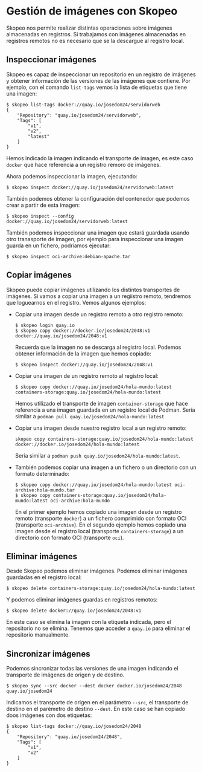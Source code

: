 # Gestión de imágenes con Skopeo

Skopeo nos permite realizar distintas operaciones sobre imágenes almacenadas en registros. Si trabajamos con imágenes almacenadas en registros remotos no es necesario que se la descargue al registro local. 

## Inspeccionar imágenes

Skopeo es capaz de inspeccionar un repositorio en un registro de imágenes y obtener información de las versiones de las imágenes que contiene. Por ejemplo, con el comando `list-tags` vemos la lista de etiquetas que tiene una imagen:

```
$ skopeo list-tags docker://quay.io/josedom24/servidorweb
{
    "Repository": "quay.io/josedom24/servidorweb",
    "Tags": [
        "v1",
        "v2",
        "latest"
    ]
}
```

Hemos indicado la imagen indicando el transporte de imagen, es este caso `docker` que hace referencia a un registro remoro de imágenes.

Ahora podemos inspeccionar la imagen, ejecutando:

```
$ skopeo inspect docker://quay.io/josedom24/servidorweb:latest
```

También podemos obtener la configuración del contenedor que podemos crear a partir de esta imagen:

```
$ skopeo inspect --config docker://quay.io/josedom24/servidorweb:latest
```


También podemos inspeccionar una imagen que estará guardada usando otro tranasporte de imagen, por ejemplo para inspeccionar una imagen guarda en un fichero, podríamos ejecutar:

```
$ skopeo inspect oci-archive:debian-apache.tar
```

## Copiar imágenes

Skopeo puede copiar imágenes utilizando los distintos transportes de imágenes. Si vamos a copiar una imagen a un regiistro remoto, tendremos que loguearnos en el registro. Vemos algunos ejemplos:

* Copiar una imagen desde un registro remoto a otro registro remoto:

    ```
    $ skopeo login quay.io
    $ skopeo copy docker://docker.io/josedom24/2048:v1 docker://quay.io/josedom24/2048:v1
    ```

    Recuerda que la imagen no se descarga al registro local. Podemos obtener información de la imagen que hemos copiado:

    ```
    $ skopeo inspect docker://quay.io/josedom24/2048:v1
    ```

* Copiar una imagen de un registro remoto al registro local:

    ```
    $ skopeo copy docker://quay.io/josedom24/hola-mundo:latest containers-storage:quay.io/josedom24/hola-mundo:latest
    ```

    Hemos utilizado el transporte de imagen `container-storage` que hace referencia a una imagen guardada en un registro local de Podman. Sería similar a `podman pull quay.io/josedom24/hola-mundo:latest`

* Copiar una imagen desde nuestro registro local a un registro remoto:

    ```
    skopeo copy containers-storage:quay.io/josedom24/hola-mundo:latest docker://docker.io/josedom24/hola-mundo:latest
    ```

    Sería similar a `podman push quay.io/josedom24/hola-mundo:latest`.

* También podemos copiar una imagen a un fichero o un directorio con un formato determinado:

    ```
    $ skopeo copy docker://quay.io/josedom24/hola-mundo:latest oci-archive:hola-mundo.tar
    $ skopeo copy containers-storage:quay.io/josedom24/hola-mundo:latest oci-archive:hola-mundo
    ```

    En el primer ejemplo hemos copiado una imagen desde un registro remoto (transporte `docker`) a un fichero comprimido con formato OCI (transporte `oci-archive`).
    En el segundo ejemplo hemos copiado una imagen desde el registro local (transporte `containers-storage`) a un directorio con formato OCI  (transporte `oci`).


## Eliminar imágenes

Desde Skopeo podemos eliminar imágenes. Podemos eliminar imágenes guardadas en el registro local:

```
$ skopeo delete containers-storage:quay.io/josedom24/hola-mundo:latest
```

Y podemos eliminar imágenes guardas en registros remotos:

```
$ skopeo delete docker://quay.io/josedom24/2048:v1
```

En este caso se elimina la imagen con la etiqueta indicada, pero el repositorio no se elimina. Tenemos que acceder a `quay.io` para eliminar el repositorio manualmente.

## Sincronizar imágenes

Podemos sincronizar todas las versiones de una imagen indicando el transporte de imágenes de origen y de destino. 

```
$ skopeo sync --src docker --dest docker docker.io/josedom24/2048 quay.io/josedom24
```
Indicamos el transporte de origen en el parámetro `--src`, el transporte de destino en el parémetro de destino `--dest`. En este caso se han copiado doos imágenes con dos etiquetas:
```
$ skopeo list-tags docker://quay.io/josedom24/2048
{
    "Repository": "quay.io/josedom24/2048",
    "Tags": [
        "v1",
        "v2"
    ]
}
```

